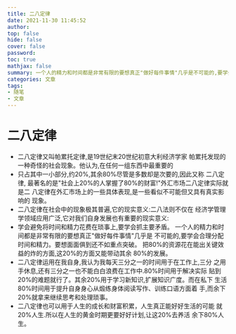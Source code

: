 ```yaml
---
title: 二八定律
date: 2021-11-30 11:45:52
author:
top: false
hide: false
cover: false
password:
toc: true
mathjax: false
summary: 一个人的精力和时间都是非常有限的要想真正"做好每件事情"几乎是不可能的,要学会合理分配时间和精力。
categories: 文章
tags:
- 随笔
- 文章
---
```

# 二八定律

* 二八定律又叫帕累托定律,是19世纪末20世纪初意大利经济学家
帕累托发现的一种奇怪的社会现象。他认为,在任何一组东西中最重要的
* 只占其中一小部分,约20%,其余80%尽管是多数却是次要的,因此又称 二八定律,
最著名的是"社会上20%的人掌握了80%的财富!"外汇市场二八定律实际就是二
八定律在外汇市场上的一些具体表现,是一些看似不可能但又具有真实影响的
现象。
* 二八定律在社会中的现象极其普遍,它的现实意义:二八法则不仅在
经济学管理学领域应用广泛,它对我们自身发展也有重要的现实意义:
* 学会避免将时间和精力花费在琐事上,要学会抓主要矛盾。
一个人的精力和时间都是非常有限的要想真正"做好每件事情"几乎是
不可能的,要学会合理分配时间和精力。要想面面俱到还不如重点突破。
把80%的资源花在能出关键效益的炸的方面,这20%的方面又能带动其余
80%的发展。
* 二八定律运用在我自身,我认为我每天三分之一的时间用于在工作上,三分
之用手休息,还有三分之一也不能白白浪费在工作中.80%时间用于解决实际
贴到20%的难题就行了。其余20%用于学习新知识,扩展知识广度。而在私下
生活80%时间用于提升自身身心从煅练身体阅读写作、训练口语方面着
手,而余下20%就拿来继续思考和处理琐事。
* 二八定律也可以用于人生的成长和财富积累，人生真正能好好生活的可能
就20%人生.所以在人生的黄金时期更要好好计划,让这20%去养活
余下80%人生。